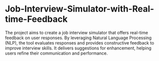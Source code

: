 # Job-Interview-Simulator-with-Real-time-Feedback
 The project aims to create a job interview simulator that offers real-time feedback on user responses. By leveraging Natural Language Processing (NLP), the tool evaluates responses and provides constructive feedback to improve interview skills. It delivers suggestions for enhancement, helping users refine their communication and performance.
